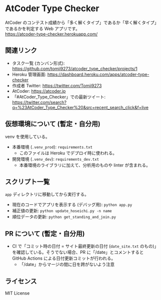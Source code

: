 # AtCoder Type Checker

AtCoder のコンテスト成績から「多く解くタイプ」であるか「早く解くタイプ」であるかを判定する Web アプリです。  
https://atcoder-type-checker.herokuapp.com/

## 関連リンク

- タスク一覧 (カンバン形式): https://github.com/tomii9273/atcoder_type_checker/projects/1
- Heroku 管理画面: https://dashboard.heroku.com/apps/atcoder-type-checker
- 作成者 Twitter: https://twitter.com/Tomii9273
- AtCoder: https://atcoder.jp
- 「#AtCoder_Type_Checker」での最新ツイート: https://twitter.com/search?q=%23AtCoder_Type_Checker%20&src=recent_search_click&f=live

## 仮想環境について (暫定・自分用)

venv を使用している。

- 本番環境 (`.venv_prod`): `requirements.txt`
  - このファイルは Heroku でデプロイ時に使われる。
- 開発環境 (`.venv_dev`): `requirements_dev.txt`
  - 本番環境のライブラリに加えて、分析用のものや linter が含まれる。

## スクリプト一覧

`app` ディレクトリに移動してから実行する。

- 現在のコードでアプリを表示する (デバッグ用): `python app.py`
- 補正値の更新: `python update_hoseichi.py -n name`
- 順位データの更新: `python get_standing_and_join.py`

## PR について (暫定・自分用)

- CI で「コミット時の日付 = サイト最終更新の日付 (`date_site.txt` のもの)」を確認している。そうでない場合、PR に「/date」とコメントすると GitHub Actions による日付更新コミットが行われる。
  - 「/date」からマージの間に日を跨がないよう注意

## ライセンス

MIT License
